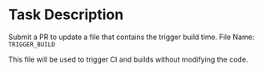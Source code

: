 # Task Description

Submit a PR to update a file that contains the trigger build time. File Name: `TRIGGER_BUILD`

This file will be used to trigger CI and builds without modifying the code.